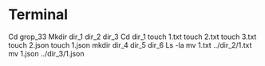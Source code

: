 # Terminal
Cd grop_33
Mkdir dir_1 dir_2 dir_3
Cd dir_1
touch 1.txt
touch 2.txt
touch 3.txt
touch 2.json
touch 1.json
mkdir dir_4 dir_5 dir_6
Ls -la
mv 1.txt ../dir_2/1.txt
mv 1.json ../dir_3/1.json 
